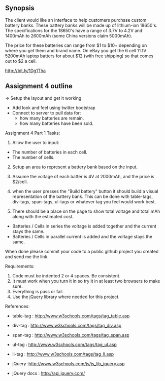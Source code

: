 ## Synopsis

The client would like an interface to help customers purchase custom
battery banks.  These battery banks will be made up of lithium-ion
18650's.  The specifications for the 18650's have a range of 3.7V to
4.2V and 1400mAh to 2600mAh (some China versions claim 5000mAh).

The price for these batteries can range from $1 to $10+ depending on
where you get them and brand name.  On eBay you get the 6 cell 11.1V
5200mAh laptop batters for about $12 (with free shipping) so that
comes out to $2 a cell.

http://bit.ly/1Dg1Tha


## Assignment 4 outline
=> Setup the layout and get it working
* Add look and feel using twitter bootstrap
* Connect to server to pull data for:
    - how many batteries are remain.
    - how many batteries have been sold.


Assignment 4 Part 1 Tasks:
1) Allow the user to input:
  * The number of batteries in each cell.
  * The number of cells.

2) Setup an area to represent a battery bank based on the input.

3) Assume the voltage of each batter is 4V at 2000mAh, and the price is $2/cell.

4) when the user presses the "Build battery" button it should build a
visual representation of the battery bank.  This can be done with
table-tags, div-tags, span-tags, ul-tags or whatever tag you feel
would work best.

5) There should be a place on the page to show total voltage and total
mAh along with the estimated cost.
  * Batteries / Cells in series the voltage is added together and the
current stays the same.
  * Batteries / Cells in parallel current is added and the voltage
stays the same.


When done please commit your code to a public github project you
created and send me the link.


Requirements:
1) Code must be indented 2 or 4 spaces.  Be consistent.
2) It must work when you turn it in so try it in at least two browsers
to make sure.
3) Everything is pass or fail.
4) Use the jQuery library where needed for this project.

References:
* table-tag : http://www.w3schools.com/tags/tag_table.asp
* div-tag : http://www.w3schools.com/tags/tag_div.asp
* span-tag : http://www.w3schools.com/tags/tag_span.asp
* ul-tag : http://www.w3schools.com/tags/tag_ul.asp
* li-tag : http://www.w3schools.com/tags/tag_li.asp

* jQuery :http://www.w3schools.com/js/js_lib_jquery.asp
* jQuery docs : http://api.jquery.com/